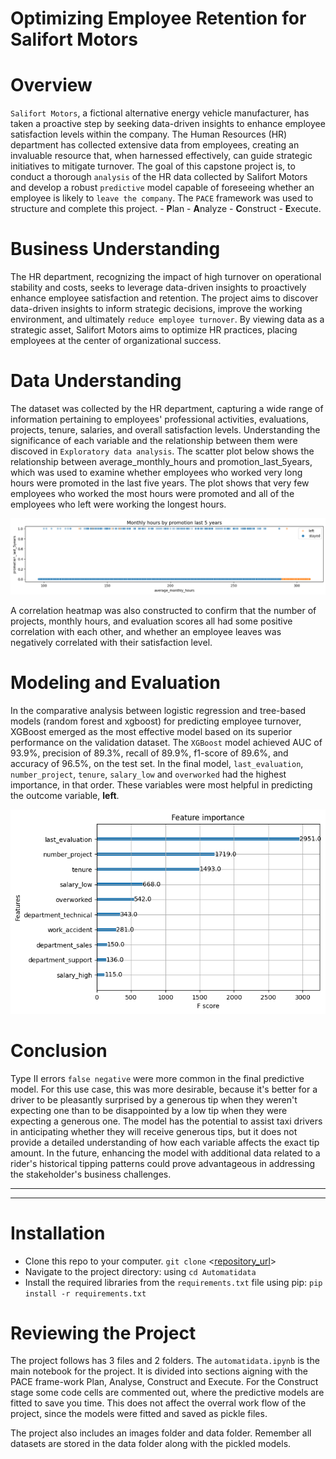 # **Optimizing Employee Retention for Salifort Motors**
# Overview
`Salifort Motors`, a fictional alternative energy vehicle manufacturer, has taken a proactive step by seeking data-driven insights to enhance employee satisfaction levels within the company. The Human Resources (HR) department has collected extensive data from employees, creating an invaluable resource that, when harnessed effectively, can guide strategic initiatives to mitigate turnover. The goal of this capstone project is, to conduct a thorough `analysis` of the HR data collected by Salifort Motors and develop a robust `predictive` model capable of foreseeing whether an employee is likely to `leave the company`. The `PACE` framework was used to structure and complete this project. - **P**lan - **A**nalyze - **C**onstruct - **E**xecute.

# Business Understanding
The HR department, recognizing the impact of high turnover on operational stability and costs, seeks to leverage data-driven insights to proactively enhance employee satisfaction and retention. The project aims to discover data-driven insights to inform strategic decisions, improve the working environment, and ultimately `reduce employee turnover`. By viewing data as a strategic asset, Salifort Motors aims to optimize HR practices, placing employees at the center of organizational success.

# Data Understanding
The dataset was collected by the HR department, capturing a wide range of information pertaining to employees' professional activities, evaluations, projects, tenure, salaries, and overall satisfaction levels. Understanding the significance of each variable and the relationship between them were discoved in `Exploratory data analysis`. The scatter plot below shows the relationship between average_monthly_hours and promotion_last_5years, which was used to examine whether employees who worked very long hours were promoted in the last five years. The plot shows that very few employees who worked the most hours were promoted and all of the employees who left were working the longest hours.

![Scatter plot of average_monthly_hours v tip amount](images/hours_promotion.png)

A correlation heatmap was also constructed to confirm that the number of projects, monthly hours, and evaluation scores all had some positive correlation with each other, and whether an employee leaves was negatively correlated with their satisfaction level.

# Modeling and Evaluation
In the comparative analysis between logistic regression and tree-based models (random forest and xgboost) for predicting employee turnover, XGBoost emerged as the most effective model based on its superior performance on the validation dataset. The `XGBoost` model achieved AUC of 93.9%, precision of 89.3%, recall of 89.9%, f1-score of 89.6%, and accuracy of 96.5%, on the test set. In the final model, `last_evaluation`, `number_project`, `tenure`, `salary_low` and `overworked` had the highest importance, in that order. These variables were most helpful in predicting the outcome variable, **left**.


![Feature Importance of XGBoost](images/feature_importance.png)

# Conclusion
Type II errors `false negative` were more common in the final predictive model. For this use case, this was more desirable, because it's better for a driver to be pleasantly surprised by a generous tip when they weren't expecting one than to be disappointed by a low tip when they were expecting a generous one. The model has the potential to assist taxi drivers in anticipating whether they will receive generous tips, but it does not provide a detailed understanding of how each variable affects the exact tip amount. In the future, enhancing the model with additional data related to a rider's historical tipping patterns could prove advantageous in addressing the stakeholder's business challenges.

----
----

# Installation
- Clone this repo to your computer. `git clone` <[repository_url](https://github.com/farahdahir/Automatidata)>
- Navigate to the project directory: using `cd Automatidata`
- Install the required libraries from the `requirements.txt` file using pip: `pip install -r requirements.txt`

# Reviewing the Project
The project follows has 3 files and 2 folders. The `automatidata.ipynb` is the main notebook for the project. It is divided into sections aigning with the PACE frame-work Plan, Analyse, Construct and Execute. For the Construct stage some code cells are commented out, where the predictive models are fitted to save you time. This does not affect the overral work flow of the project, since the models were fitted and saved as pickle files.

The project also includes an images folder and data folder. Remember all datasets are stored in the data folder along with the pickled models.
